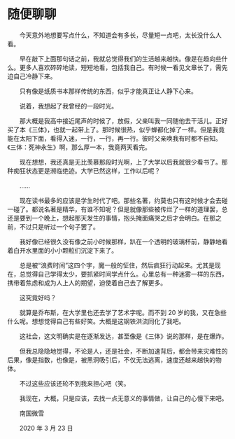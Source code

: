 # 随便聊聊

　　今天意外地想要写点什么，不知道会有多长，尽量短一点吧，太长没什么人看。

　　早在敲下上面那句话之前，我就总觉得我们的生活越来越快。像是在趋向些什么。更多人喜欢碎碎地读，短短地看，包括我自己。有时候一看见文章长了，需先迫自己冷静下来。

　　只有像是纸质书本那样传统的东西，似乎才能真正让人静下心来。

　　说着，我想起了我曾经的一段时光。

　　那大概是我高中接近尾声的时候了，放假，父亲叫我一同随他去干活儿。正好买了本《三体》，也就一起带上了。那时候很热，似乎蝉都化掉了一样。但是我竟能在太阳下面，看得入迷，一行，一行，再一行。彼时父亲唤我有时都不自知。《三体：死神永生》啊，那么厚一本，我竟两天看完。

　　现在想想，我还真是无比羡慕那段时光啊，上了大学以后我就很少看书了。那种痴狂状态更是濒临绝迹。大学已然这样，工作以后呢？

　　……

　　现在读书最多的应该是学生时代了吧。那些名著，约莫也只有这时候才会去碰一碰了。都说名著是精华，有谁不知呢？但是就像那些被传烂了一样的道理罢，总还是要到一个晚上，想起那天发生的事情，抱头掩面痛哭之后才会明白。在那之前，不过只是听过一个句子罢了。

　　我好像已经很久没有像之前小时候那样，趴在一个透明的玻璃杯前，静静地看着白开水里面的小小颗粒们沉淀下来了。

　　总是被“浪费时间”这四个字，魔一般的怔住，然后疯狂行动起来。尤其是现在，总觉得自己学得太少，要抓紧时间学点什么。心里总有一种迷雾一样的东西，携带着焦虑和成为人上人的期望，迫使着自己去了解更多。

　　这究竟好吗？

　　就算是乔布斯，在大学里也还去学了艺术字呢。而不到 20 岁的我，又在急些什么呢。想想觉得自己有些好笑。大概是这钢铁洪流同化了我吧。

　　这社会，这文明确实是在逐渐发达，甚至像是《三体》说的那样，是在爆炸。

　　但我总隐隐地觉得，不论是人，还是社会，不断加速背后，都会带来灾难性的后果，像是指数，也像是，被黑洞吸引后，不仅无法逃离，速度还越来越快的物体。

　　不过这些应该还轮不到我来担心吧（笑。

　　我现在，大概，只是应该，去找一点无意义的事情做，让自己的心慢下来吧。



　　南国微雪

　　2020 年 3 月 23 日

